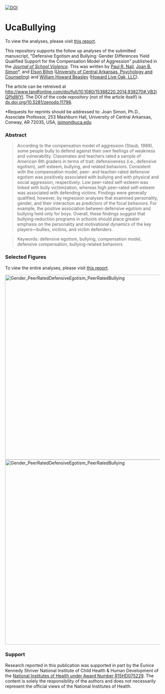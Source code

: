 [![DOI](https://zenodo.org/badge/4971/LiveOak/UcaBullying.png)](http://dx.doi.org/10.5281/zenodo.11798)

UcaBullying
===========

To view the analyses, please visit [this report](https://github.com/LiveOak/UcaBullying/blob/master/Analysis/PilotRegressionRaw.md).

This repository supports the follow up analyses of the submitted manuscript, "Defensive Egotism and Bullying: Gender Differences Yield 
Qualified Support for the Compensation Model of Aggression" published in the *[Journal of School Violence](http://www.tandfonline.com/toc/wjsv20/current)*.  This was written by [Paul R. Nail](http://uca.edu/psychology/facultystaff/paul-nail/), [Joan B. Simon](http://uca.edu/psychology/facultystaff/joan-simon/)*, and [Elson Bihm](http://uca.edu/psychology/facultystaff/elson-bihm/) ([University of Central Arkansas, Psychology and Counseling](http://uca.edu/psychology/faculty-research/)) and [William Howard Beasley](http://scholar.google.com/citations?user=ffsJTC0AAAAJ&hl=en) ([Howard Live Oak, LLC](http://howardliveoak.com/)).

The article can be retreived at <http://www.tandfonline.com/doi/full/10.1080/15388220.2014.938270#.VB2jQPldWYI>.  The DOI of the code *repository* (not of the article itself) is [dx.doi.org/10.5281/zenodo.11798](http://dx.doi.org/10.5281/zenodo.11798).

*Requests for reprints should be addressed to: Joan Simon, Ph.D., Associate Professor, 253 Mashburn Hall, University of Central Arkansas, Conway, AR 72035, USA, jsimon@uca.edu

### Abstract
> According to the compensation model of aggression (Staub, 1989), some people bully to defend against their own feelings of weakness and vulnerability. Classmates and teachers rated a sample of American 6th graders in terms of trait: defensiveness (i.e., defensive egotism), self-esteem, bullying, and related behaviors. Consistent with the compensation model, peer- and teacher-rated defensive egotism was positively associated with bullying and with physical and social aggression, respectively. Low peer-rated self-esteem was linked with bully victimization, whereas high peer-rated self-esteem was associated with defending victims. Findings were generally qualified, however, by regression analyses that examined personality, gender, and their interaction as predictors of the focal behaviors. For example, the positive association between defensive egotism and bullying held only for boys. Overall, these findings suggest that bullying-reduction programs in schools should place greater emphasis on the personality and motivational dynamics of the key players—bullies, victims, and victim defenders.  

> Keywords: defensive egotism, bullying, compensation model, defensive compensation, bullying-related behaviors

### Selected Figures
To view the entire analyses, please visit [this report](https://github.com/LiveOak/UcaBullying/blob/master/Analysis/PilotRegressionRaw.md).

<img src="https://raw.github.com/LiveOak/UcaBullying/master/Analysis/figure_raw/Gender_PeerRatedDefensiveEgotism_PeerRatedBullying1.png" alt="Gender_PeerRatedDefensiveEgotism_PeerRatedBullying" style="width: 600px;"/>

<img src="https://raw.github.com/LiveOak/UcaBullying/master/Analysis/figure_raw/Gender_PeerRatedSelfEsteem_PeerRatedDefendsTheVictim1.png" alt="Gender_PeerRatedDefensiveEgotism_PeerRatedBullying" style="width: 600px;"/>

### Support
Research reported in this publication was supported in part by the Eunice Kennedy Shriver National Institute of Child Health & Human Development of the [National Institutes of Health under Award Number R15HD075229](http://taggs.hhs.gov/RecipInfo.CFM?SelEin=LCYqWy4%2BTE5MQzw7XFFKOEgK). The content is solely the responsibility of the authors and does not necessarily represent the official views of the National Institutes of Health.
